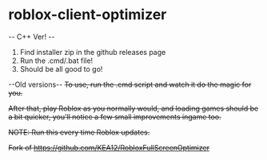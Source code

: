 # roblox-client-optimizer

-- C++ Ver! --

1. Find installer zip in the github releases page
2. Run the .cmd/.bat file!
3. Should be all good to go!





--Old versions--
~~To use, run the .cmd script and watch it do the magic for you.~~

~~After that, play Roblox as you normally would, and loading games should be a bit quicker, you'll notice a few small improvements ingame too.~~

~~NOTE: Run this every time Roblox updates.~~

~~Fork of https://github.com/KEA12/RobloxFullScreenOptimizer~~
